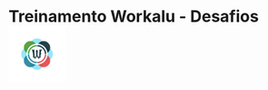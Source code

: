 # Treinamento Workalu - Desafios <img src="https://github.com/FilipeCamera/FilipeCamera/blob/main/LogoWorkalu.png" width="100" />

